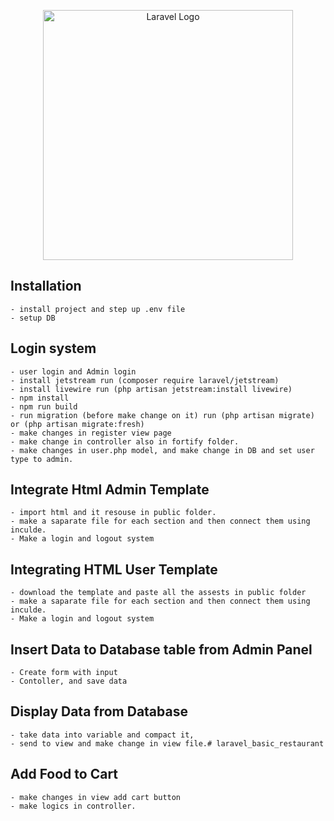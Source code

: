 <p align="center"><a href="https://laravel.com" target="_blank"><img src="https://raw.githubusercontent.com/laravel/art/master/logo-lockup/5%20SVG/2%20CMYK/1%20Full%20Color/laravel-logolockup-cmyk-red.svg" width="400" alt="Laravel Logo"></a></p>

## Installation
    - install project and step up .env file
    - setup DB

## Login system
    - user login and Admin login
    - install jetstream run (composer require laravel/jetstream)
    - install livewire run (php artisan jetstream:install livewire)
    - npm install
    - npm run build
    - run migration (before make change on it) run (php artisan migrate) or (php artisan migrate:fresh)
    - make changes in register view page
    - make change in controller also in fortify folder.
    - make changes in user.php model, and make change in DB and set user type to admin.

## Integrate Html Admin Template
    - import html and it resouse in public folder.
    - make a saparate file for each section and then connect them using inculde.
    - Make a login and logout system

## Integrating HTML User Template
    - download the template and paste all the assests in public folder
    - make a saparate file for each section and then connect them using inculde.
    - Make a login and logout system
    
## Insert Data to Database table from Admin Panel
    - Create form with input
    - Contoller, and save data

## Display Data from Database
    - take data into variable and compact it,
    - send to view and make change in view file.# laravel_basic_restaurant

## Add Food to Cart
    - make changes in view add cart button
    - make logics in controller.

